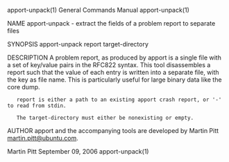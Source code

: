 apport-unpack(1)                                              General Commands Manual                                             apport-unpack(1)

NAME
       apport-unpack - extract the fields of a problem report to separate files

SYNOPSIS
       apport-unpack report target-directory

DESCRIPTION
       A  problem  report,  as  produced  by  apport is a single file with a set of key/value pairs in the RFC822 syntax. This tool disassembles a
       report such that the value of each entry is written into a separate file, with the key as file name. This is particularly useful for  large
       binary data like the core dump.

       report is either a path to an existing apport crash report, or '-' to read from stdin.

       The target-directory must either be nonexisting or empty.

AUTHOR
       apport and the accompanying tools are developed by Martin Pitt <martin.pitt@ubuntu.com>.

Martin Pitt                                                     September 09, 2006                                                apport-unpack(1)
